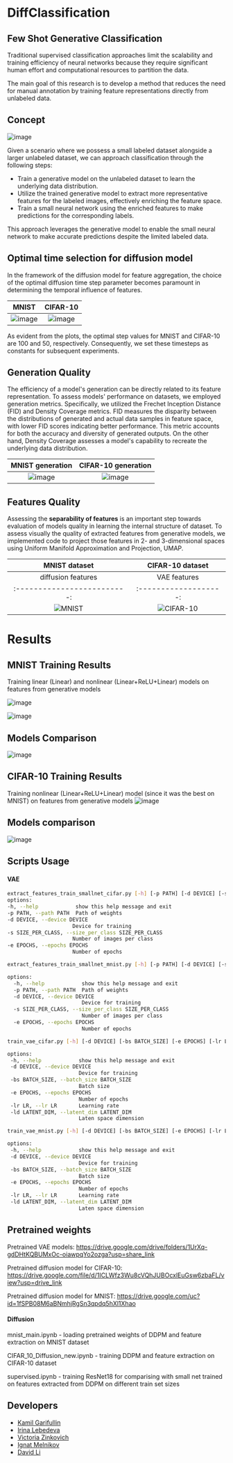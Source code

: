 # DiffClassification

## Few Shot Generative Classification

Traditional supervised classification approaches limit the scalability and training efficiency of neural networks because they require significant human effort and computational resources to partition the data.

The main goal of this research is to develop a method that reduces the need for manual annotation by training feature representations directly from unlabeled data.
## Concept

![image](https://github.com/David-cripto/DiffClassification/assets/78556639/cbe5f13e-c6f2-4021-bf86-dca3c87d5d6c)

Given a scenario where we possess a small labeled dataset alongside a larger unlabeled dataset, we can approach classification through the following steps:

- Train a generative model on the unlabeled dataset to learn the underlying data distribution.
- Utilize the trained generative model to extract more representative features for the labeled images, effectively enriching the feature space.
- Train a small neural network using the enriched features to make predictions for the corresponding labels.

This approach leverages the generative model to enable the small neural network to make accurate predictions despite the limited labeled data.


## Optimal time selection for diffusion model
In the framework of the diffusion model for feature aggregation, the choice of the optimal diffusion time step parameter becomes paramount in determining the temporal influence of features.

MNIST             |  CIFAR-10
:-------------------------:|:-------------------------:
![image](https://github.com/David-cripto/DiffClassification/blob/kzGarifullin-patch-1/assets/MNIST/diff-mnist-step.PNG) |  ![image](https://github.com/David-cripto/DiffClassification/blob/kzGarifullin-patch-1/assets/MNIST/diff-cifar-step.PNG)

As evident from the plots, the optimal step values for MNIST and CIFAR-10 are $100$ and $50$, respectively. Consequently, we set these timesteps as constants for subsequent experiments.

## Generation Quality

The efficiency of a model's generation can be directly related to its feature representation. To assess models' performance on datasets, we employed generation metrics. Specifically, we utilized the Frechet Inception Distance (FID) and Density Coverage metrics. FID measures the disparity between the distributions of generated and actual data samples in feature space, with lower FID scores indicating better performance. This metric accounts for both the accuracy and diversity of generated outputs.
On the other hand, Density Coverage assesses a model's capability to recreate the underlying data distribution. 

MNIST generation             |  CIFAR-10 generation
:-------------------------:|:-------------------------:
![image](https://github.com/David-cripto/DiffClassification/blob/kzGarifullin-patch-1/assets/MNIST/mnist-generation-diff.PNG) | ![image](https://github.com/David-cripto/DiffClassification/blob/kzGarifullin-patch-1/assets/MNIST/mnist-generation-cifar.PNG)


## Features Quality

Assessing the **separability of features** is an important step towards evaluation of models quality in learning the internal structure of dataset. To assess visually the quality of extracted features from generative models, we implemented code to project those features in 2- and 3-dimensional spaces using Uniform Manifold Approximation and Projection, UMAP. 

| MNIST dataset  |  CIFAR-10 dataset |
|:-------------------------:|:-------------------:|
| diffusion features  |  VAE features | diffusion features  |  VAE features |
|:-------------------------:|:-------------------:|:-------------------------:|:-------------------:|
| ![MNIST](https://github.com/David-cripto/DiffClassification/blob/kzGarifullin-patch-1/assets/MNIST/mnist-generation-diff.PNG) | ![CIFAR-10](https://github.com/David-cripto/DiffClassification/blob/kzGarifullin-patch-1/assets/MNIST/mnist-generation-cifar.PNG) | ![MNIST](https://github.com/David-cripto/DiffClassification/blob/kzGarifullin-patch-1/assets/MNIST/mnist-generation-diff.PNG) | ![CIFAR-10](https://github.com/David-cripto/DiffClassification/blob/kzGarifullin-patch-1/assets/MNIST/mnist-generation-cifar.PNG) |


# Results

## MNIST Training Results

Training linear (Linear) and nonlinear (Linear+ReLU+Linear) models on features from generative models

![image](https://github.com/David-cripto/DiffClassification/assets/78556639/9397cc93-c248-461f-aace-6bbab676224d)

![image](https://github.com/David-cripto/DiffClassification/assets/78556639/6891d2ed-2740-4f14-ac96-df0d20d093c2)


## Models Comparison

![image](https://github.com/David-cripto/DiffClassification/assets/78556639/7af1b8f4-0df9-485e-b40a-d796c3ed97fb)

## CIFAR-10 Training Results

Training nonlinear (Linear+ReLU+Linear) model (since it was the best on MNIST) on features from generative models
![image](https://github.com/David-cripto/DiffClassification/assets/78556639/f77f8155-c96a-40db-8d07-d094e0d458dd)

## Models comparison

![image](https://github.com/David-cripto/DiffClassification/assets/78556639/8ea8a96e-5c4a-432f-8318-522985b39130)

## Scripts Usage

#### VAE

   ```bash
  extract_features_train_smallnet_cifar.py [-h] [-p PATH] [-d DEVICE] [-s SIZE_PER_CLASS] [-e EPOCHS]
options:
  -h, --help            show this help message and exit
  -p PATH, --path PATH  Path of weights
  -d DEVICE, --device DEVICE
                        Device for training
  -s SIZE_PER_CLASS, --size_per_class SIZE_PER_CLASS
                        Number of images per class
  -e EPOCHS, --epochs EPOCHS
                        Number of epochs
   ```
```bash
extract_features_train_smallnet_mnist.py [-h] [-p PATH] [-d DEVICE] [-s SIZE_PER_CLASS] [-e EPOCHS]

options:
  -h, --help            show this help message and exit
  -p PATH, --path PATH  Path of weights
  -d DEVICE, --device DEVICE
                        Device for training
  -s SIZE_PER_CLASS, --size_per_class SIZE_PER_CLASS
                        Number of images per class
  -e EPOCHS, --epochs EPOCHS
                        Number of epochs
```

 ```bash
train_vae_cifar.py [-h] [-d DEVICE] [-bs BATCH_SIZE] [-e EPOCHS] [-lr LR] [-ld LATENT_DIM]

options:
  -h, --help            show this help message and exit
  -d DEVICE, --device DEVICE
                        Device for training
  -bs BATCH_SIZE, --batch_size BATCH_SIZE
                        Batch size
  -e EPOCHS, --epochs EPOCHS
                        Number of epochs
  -lr LR, --lr LR       Learning rate
  -ld LATENT_DIM, --latent_dim LATENT_DIM
                        Laten space dimension
 ```

 ```bash
train_vae_mnist.py [-h] [-d DEVICE] [-bs BATCH_SIZE] [-e EPOCHS] [-lr LR] [-ld LATENT_DIM]

options:
  -h, --help            show this help message and exit
  -d DEVICE, --device DEVICE
                        Device for training
  -bs BATCH_SIZE, --batch_size BATCH_SIZE
                        Batch size
  -e EPOCHS, --epochs EPOCHS
                        Number of epochs
  -lr LR, --lr LR       Learning rate
  -ld LATENT_DIM, --latent_dim LATENT_DIM
                        Laten space dimension
 ```

## Pretrained weights

Pretrained VAE models: https://drive.google.com/drive/folders/1UrXq-gdDHtKQBUMxOc-oiawpqYo2ozga?usp=share_link


Pretrained diffusion model for CIFAR-10: https://drive.google.com/file/d/1ICLWfz3Wu8cVQhJUBOcxlEuGsw6zbaFL/view?usp=drive_link

Pretrained diffusion model for MNIST: https://drive.google.com/uc?id=1fSPB08M6aBNmhjRgSn3qpdq5hXl1Xhao

#### Diffusion

mnist_main.ipynb - loading pretrained weights of DDPM and feature extraction on MNIST dataset  

CIFAR_10_Diffusion_new.ipynb - training DDPM and feature extraction on CIFAR-10 dataset 

supervised.ipynb - training ResNet18 for comparising with small net trained on features extracted from DDPM on different train set sizes 



## Developers
- [Kamil Garifullin](https://github.com/kzGarifullin)
- [Irina Lebedeva](https://github.com/swnirk)
- [Victoria Zinkovich](https://github.com/victoriazinkovich)
- [Ignat Melnikov](https://github.com/Minerkow)
- [David Li](https://github.com/David-cripto)


